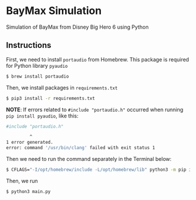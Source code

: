 # BayMax Simulation
Simulation of BayMax from Disney Big Hero 6 using Python

## Instructions
First, we need to install `portaudio` from Homebrew. This package is required
for Python library `pyaudio`

```bash
$ brew install portaudio
```

Then, we install packages in `requirements.txt`
```bash
$ pip3 install -r requirements.txt
```

**NOTE**: If errors related to `#include "portaudio.h"` occurred when running `pip install pyaudio`, like this:
```bash
#include "portaudio.h"

         ^
1 error generated.
error: command '/usr/bin/clang' failed with exit status 1
``` 
Then we need to run the command separately in the Terminal below:
```bash
$ CFLAGS="-I/opt/homebrew/include -L/opt/homebrew/lib" python3 -m pip install pyaudio
```

Then, we run
```bash
$ python3 main.py
```